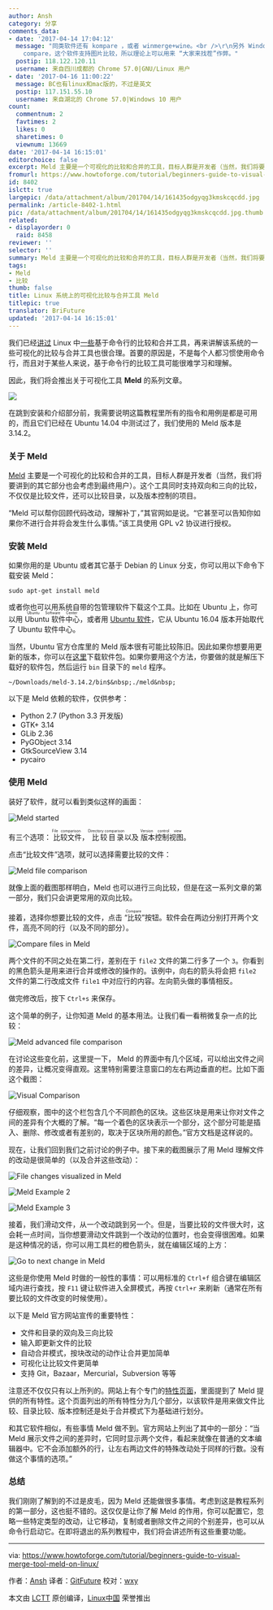```yaml
---
author: Ansh
category: 分享
comments_data:
- date: '2017-04-14 17:04:12'
  message: "同类软件还有 kompare ，或者 winmerge+wine。<br />\r\n另外 Windows 平台有款商业软件，名字好像叫 beyond
    compare，这个软件支持图片比较，所以理论上可以用来 “大家来找茬”作弊。"
  postip: 118.122.120.11
  username: 来自四川成都的 Chrome 57.0|GNU/Linux 用户
- date: '2017-04-16 11:00:22'
  message: BC也有linux和mac版的，不过是英文
  postip: 117.151.55.10
  username: 来自湖北的 Chrome 57.0|Windows 10 用户
count:
  commentnum: 2
  favtimes: 2
  likes: 0
  sharetimes: 0
  viewnum: 13669
date: '2017-04-14 16:15:01'
editorchoice: false
excerpt: Meld 主要是一个可视化的比较和合并的工具，目标人群是开发者（当然，我们将要讲到的其它部分也会考虑到最终用户）。这个工具同时支持双向和三向的比较，不仅仅是比较文件，还可以比较目录，以及版本控制的项目。
fromurl: https://www.howtoforge.com/tutorial/beginners-guide-to-visual-merge-tool-meld-on-linux/
id: 8402
islctt: true
largepic: /data/attachment/album/201704/14/161435odgyqg3kmskcqcdd.jpg
permalink: /article-8402-1.html
pic: /data/attachment/album/201704/14/161435odgyqg3kmskcqcdd.jpg.thumb.jpg
related:
- displayorder: 0
  raid: 8458
reviewer: ''
selector: ''
summary: Meld 主要是一个可视化的比较和合并的工具，目标人群是开发者（当然，我们将要讲到的其它部分也会考虑到最终用户）。这个工具同时支持双向和三向的比较，不仅仅是比较文件，还可以比较目录，以及版本控制的项目。
tags:
- Meld
- 比较
thumb: false
title: Linux 系统上的可视化比较与合并工具 Meld
titlepic: true
translator: BriFuture
updated: '2017-04-14 16:15:01'
---
```


我们已经[讲过](https://www.howtoforge.com/tutorial/linux-diff-command-file-comparison/) Linux 中[一些](https://www.howtoforge.com/tutorial/how-to-compare-three-files-in-linux-using-diff3-tool/)基于命令行的比较和合并工具，再来讲解该系统的一些可视化的比较与合并工具也很合理。首要的原因是，不是每个人都习惯使用命令行，而且对于某些人来说，基于命令行的比较工具可能很难学习和理解。


因此，我们将会推出关于可视化工具 **Meld** 的系列文章。


![](/data/attachment/album/201704/14/161435odgyqg3kmskcqcdd.jpg)


在跳到安装和介绍部分前，我需要说明这篇教程里所有的指令和用例是都是可用的，而且它们已经在 Ubuntu 14.04 中测试过了，我们使用的 Meld 版本是 3.14.2。


### 关于 Meld


[Meld](http://meldmerge.org/) 主要是一个可视化的比较和合并的工具，目标人群是开发者（当然，我们将要讲到的其它部分也会考虑到最终用户）。这个工具同时支持双向和三向的比较，不仅仅是比较文件，还可以比较目录，以及版本控制的项目。


“Meld 可以帮你回顾代码改动，理解补丁，”其官网如是说。“它甚至可以告知你如果你不进行合并将会发生什么事情。”该工具使用 GPL v2 协议进行授权。


### 安装 Meld


如果你用的是 Ubuntu 或者其它基于 Debian 的 Linux 分支，你可以用以下命令下载安装 Meld：



```
sudo apt-get install meld

```

或者你也可以用系统自带的包管理软件下载这个工具。比如在 Ubuntu 上，你可以用 <ruby> Ubuntu 软件中心 <rp>  （ </rp> <rt>  Ubuntu Software Center </rt> <rp>  ） </rp></ruby>，或者用 [Ubuntu 软件](https://www.howtoforge.com/tutorial/ubuntu-16-04-lts-overview/)，它从 Ubuntu 16.04 版本开始取代了 Ubuntu 软件中心。


当然，Ubuntu 官方仓库里的 Meld 版本很有可能比较陈旧。因此如果你想要用更新的版本，你可以在[这里](https://git.gnome.org/browse/meld/refs/tags)下载软件包。如果你要用这个方法，你要做的就是解压下载好的软件包，然后运行 `bin` 目录下的 `meld` 程序。



```
~/Downloads/meld-3.14.2/bin$&nbsp;./meld&nbsp;

```

以下是 Meld 依赖的软件，仅供参考：


* Python 2.7 (Python 3.3 开发版)
* GTK+ 3.14
* GLib 2.36
* PyGObject 3.14
* GtkSourceView 3.14
* pycairo


### 使用 Meld


装好了软件，就可以看到类似这样的画面：


![Meld started](/data/attachment/album/201704/14/161507znfvhtnsao6w99i6.png)


有三个选项：<ruby> 比较文件 <rp>  （ </rp> <rt>  File comparison </rt> <rp>  ） </rp></ruby>，<ruby> 比较目录 <rp>  （ </rp> <rt>  Directory comparison </rt> <rp>  ） </rp></ruby>以及<ruby> 版本控制视图 <rp>  （ </rp> <rt>  Version control view </rt> <rp>  ） </rp></ruby>。


点击“比较文件”选项，就可以选择需要比较的文件：


![Meld file comparison](/data/attachment/album/201704/14/161511j2o1s5n1bs9m6ohc.png)


就像上面的截图那样明白，Meld 也可以进行三向比较，但是在这一系列文章的第一部分，我们只会讲更常用的双向比较。


接着，选择你想要比较的文件，点击<ruby> “比较” <rp>  （ </rp> <rt>  Compare </rt> <rp>  ） </rp></ruby>按钮。软件会在两边分别打开两个文件，高亮不同的行（以及不同的部分）。


![Compare files in Meld](/data/attachment/album/201704/14/161513k1g9jpba9eq2grke.png)


两个文件的不同之处在第二行，差别在于 `file2` 文件的第二行多了一个 `3`。你看到的黑色箭头是用来进行合并或修改的操作的。该例中，向右的箭头将会把 `file2` 文件的第二行改成文件 `file1` 中对应行的内容。左向箭头做的事情相反。


做完修改后，按下 `Ctrl+s` 来保存。


这个简单的例子，让你知道 Meld 的基本用法。让我们看一看稍微复杂一点的比较：


![Meld advanced file comparison](/data/attachment/album/201704/14/161518kx7a5zgoo65iio2u.png)


在讨论这些变化前，这里提一下， Meld 的界面中有几个区域，可以给出文件之间的差异，让概况变得直观。这里特别需要注意窗口的左右两边垂直的栏。比如下面这个截图：


![Visual Comparison](/data/attachment/album/201704/14/161518hrv4hhk67y41s1z4.png)


仔细观察，图中的这个栏包含几个不同颜色的区块。这些区块是用来让你对文件之间的差异有个大概的了解。“每一个着色的区块表示一个部分，这个部分可能是插入、删除、修改或者有差别的，取决于区块所用的颜色。”官方文档是这样说的。


现在，让我们回到我们之前讨论的例子中。接下来的截图展示了用 Meld 理解文件的改动是很简单的（以及合并这些改动）：


![File changes visualized in Meld](/data/attachment/album/201704/14/161521tama9fm53tyrm207.png)


![Meld Example 2](/data/attachment/album/201704/14/161524mkg2mi2lk2s5hsis.png)


![Meld Example 3](/data/attachment/album/201704/14/161528zny1rhihn212dhba.png)


接着，我们滑动文件，从一个改动跳到另一个。但是，当要比较的文件很大时，这会耗一点时间，当你想要滑动文件跳到一个改动的位置时，也会变得很困难。如果是这种情况的话，你可以用工具栏的橙色箭头，就在编辑区域的上方：


![Go to next change in Meld](/data/attachment/album/201704/14/161530ehbmukhvhvlmlp9x.png)


这些是你使用 Meld 时做的一般性的事情：可以用标准的 `Ctrl+f` 组合键在编辑区域内进行查找，按 `F11` 键让软件进入全屏模式，再按 `Ctrl+r` 来刷新（通常在所有要比较的文件改变的时候使用）。


以下是 Meld 官方网站宣传的重要特性：


* 文件和目录的双向及三向比较
* 输入即更新文件的比较
* 自动合并模式，按块改动的动作让合并更加简单
* 可视化让比较文件更简单
* 支持 Git，Bazaar，Mercurial，Subversion 等等


注意还不仅仅只有以上所列的。网站上有个专门的[特性页面](http://meldmerge.org/features.html)，里面提到了 Meld 提供的所有特性。这个页面列出的所有特性分为几个部分，以该软件是用来做文件比较、目录比较、版本控制还是处于合并模式下为基础进行划分。


和其它软件相似，有些事情 Meld 做不到。官方网站上列出了其中的一部分：“当 Meld 展示文件之间的差异时，它同时显示两个文件，看起来就像在普通的文本编辑器中。它不会添加额外的行，让左右两边文件的特殊改动处于同样的行数。没有做这个事情的选项。”


### 总结


我们刚刚了解到的不过是皮毛，因为 Meld 还能做很多事情。考虑到这是教程系列的第一部分，这也挺不错的。这仅仅是让你了解 Meld 的作用，你可以配置它，忽略一些特定类型的改动，让它移动，复制或者删除文件之间的个别差异，也可以从命令行启动它。在即将退出的系列教程中，我们将会讲述所有这些重要功能。




---


via: <https://www.howtoforge.com/tutorial/beginners-guide-to-visual-merge-tool-meld-on-linux/>


作者：[Ansh](https://www.howtoforge.com/tutorial/beginners-guide-to-visual-merge-tool-meld-on-linux/) 译者：[GitFuture](https://github.com/GitFuture) 校对：[wxy](https://github.com/wxy)


本文由 [LCTT](https://github.com/LCTT/TranslateProject) 原创编译，[Linux中国](https://linux.cn/) 荣誉推出